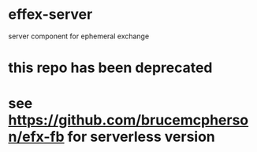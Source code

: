# effex-server
server component for ephemeral exchange
# this repo has been deprecated
# see https://github.com/brucemcpherson/efx-fb for serverless version
